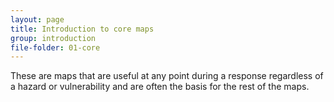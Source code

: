 ```yaml
---
layout: page
title: Introduction to core maps
group: introduction
file-folder: 01-core
---
```

These are maps that are useful at any point during a response regardless of a hazard or vulnerability and are often the basis for the rest of the maps.

